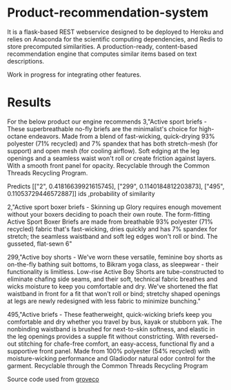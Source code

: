 # Product-recommendation-system

It is a flask-based REST webservice designed to be deployed to Heroku and relies on Anaconda for the scientific computing dependencies, and Redis to store precomputed similarities. A production-ready, content-based recommendation engine that computes similar items based on text descriptions.

Work in progress for integrating other features.

# Results
For the below product our engine recommends 
3,"Active sport briefs - These superbreathable no-fly briefs are the minimalist's choice for high-octane endeavors. Made from a blend of fast-wicking, quick-drying 93% polyester (71% recycled) and 7% spandex that has both stretch-mesh (for support) and open mesh (for cooling airflow). Soft edging at the leg openings and a seamless waist won't roll or create friction against layers. With a smooth front panel for opacity. Recyclable through the Common Threads Recycling Program.

Predicts
[["2", 0.41816639921615745], ["299", 0.1140184812203873], ["495", 0.11053729446572887]]
ids ,probability of similarity

2,"Active sport boxer briefs - Skinning up Glory requires enough movement without your boxers deciding to poach their own route. The form-fitting Active Sport Boxer Briefs are made from breathable 93% polyester (71% recycled) fabric that's fast-wicking, dries quickly and has 7% spandex for stretch; the seamless waistband and soft leg edges won't roll or bind. The gusseted, flat-sewn 6"

299,"Active boy shorts - We've worn these versatile, feminine boy shorts as on-the-fly bathing suit bottoms, to Bikram yoga class, as sleepwear - their functionality is limitless. Low-rise Active Boy Shorts are tube-constructed to eliminate chafing side seams, and their soft, technical fabric breathes and wicks moisture to keep you comfortable and dry. We've shortened the flat waistband in front for a fit that won't roll or bind; stretchy shaped openings at legs are newly redesigned with less fabric to minimize bunching."

495,"Active briefs - These featherweight, quick-wicking briefs keep you comfortable and dry whether you travel by bus, kayak or stubborn yak. The nonbinding waistband is brushed for next-to-skin softness, and elastic in the leg openings provides a supple fit without constricting. With reversed-out stitching for chafe-free comfort, an easy-access, functional fly and a supportive front panel. Made from 100% polyester (54% recycled) with moisture-wicking performance and Gladiodor natural odor control for the garment. Recyclable through the Common Threads Recycling Program

Source code used from [groveco](https://github.com/groveco/content-engine)
